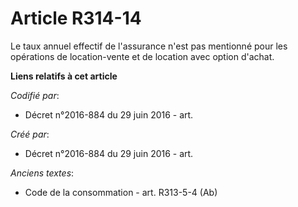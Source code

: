 # Article R314-14

Le taux annuel effectif de l'assurance n'est pas mentionné pour les opérations de location-vente et de location avec option
d'achat.

**Liens relatifs à cet article**

_Codifié par_:

  - Décret n°2016-884 du 29 juin 2016 - art.

_Créé par_:

  - Décret n°2016-884 du 29 juin 2016 - art.

_Anciens textes_:

  - Code de la consommation - art. R313-5-4 (Ab)

